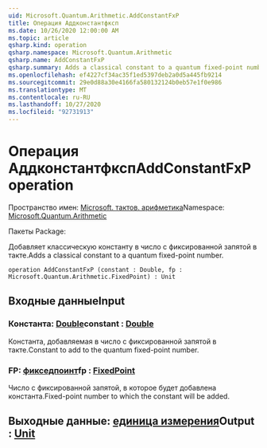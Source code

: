```yaml
---
uid: Microsoft.Quantum.Arithmetic.AddConstantFxP
title: Операция Аддконстантфксп
ms.date: 10/26/2020 12:00:00 AM
ms.topic: article
qsharp.kind: operation
qsharp.namespace: Microsoft.Quantum.Arithmetic
qsharp.name: AddConstantFxP
qsharp.summary: Adds a classical constant to a quantum fixed-point number.
ms.openlocfilehash: ef4227cf34ac35f1ed5397deb2a0d5a445fb9214
ms.sourcegitcommit: 29e0d88a30e4166fa580132124b0eb57e1f0e986
ms.translationtype: MT
ms.contentlocale: ru-RU
ms.lasthandoff: 10/27/2020
ms.locfileid: "92731913"
---
```

# <a name="addconstantfxp-operation"></a><span data-ttu-id="c02b9-102">Операция Аддконстантфксп</span><span class="sxs-lookup"><span data-stu-id="c02b9-102">AddConstantFxP operation</span></span>

<span data-ttu-id="c02b9-103">Пространство имен: [Microsoft. тактов. арифметика](xref:Microsoft.Quantum.Arithmetic)</span><span class="sxs-lookup"><span data-stu-id="c02b9-103">Namespace: [Microsoft.Quantum.Arithmetic](xref:Microsoft.Quantum.Arithmetic)</span></span>

<span data-ttu-id="c02b9-104">Пакеты [](https://nuget.org/packages/)</span><span class="sxs-lookup"><span data-stu-id="c02b9-104">Package: [](https://nuget.org/packages/)</span></span>


<span data-ttu-id="c02b9-105">Добавляет классическую константу в число с фиксированной запятой в такте.</span><span class="sxs-lookup"><span data-stu-id="c02b9-105">Adds a classical constant to a quantum fixed-point number.</span></span>

```qsharp
operation AddConstantFxP (constant : Double, fp : Microsoft.Quantum.Arithmetic.FixedPoint) : Unit
```


## <a name="input"></a><span data-ttu-id="c02b9-106">Входные данные</span><span class="sxs-lookup"><span data-stu-id="c02b9-106">Input</span></span>

### <a name="constant--double"></a><span data-ttu-id="c02b9-107">Константа: [Double](xref:microsoft.quantum.lang-ref.double)</span><span class="sxs-lookup"><span data-stu-id="c02b9-107">constant : [Double](xref:microsoft.quantum.lang-ref.double)</span></span>

<span data-ttu-id="c02b9-108">Константа, добавляемая в число с фиксированной запятой в такте.</span><span class="sxs-lookup"><span data-stu-id="c02b9-108">Constant to add to the quantum fixed-point number.</span></span>


### <a name="fp--fixedpoint"></a><span data-ttu-id="c02b9-109">FP: [фикседпоинт](xref:Microsoft.Quantum.Arithmetic.FixedPoint)</span><span class="sxs-lookup"><span data-stu-id="c02b9-109">fp : [FixedPoint](xref:Microsoft.Quantum.Arithmetic.FixedPoint)</span></span>

<span data-ttu-id="c02b9-110">Число с фиксированной запятой, в которое будет добавлена константа.</span><span class="sxs-lookup"><span data-stu-id="c02b9-110">Fixed-point number to which the constant will be added.</span></span>



## <a name="output--unit"></a><span data-ttu-id="c02b9-111">Выходные данные: [единица измерения](xref:microsoft.quantum.lang-ref.unit)</span><span class="sxs-lookup"><span data-stu-id="c02b9-111">Output : [Unit](xref:microsoft.quantum.lang-ref.unit)</span></span>

